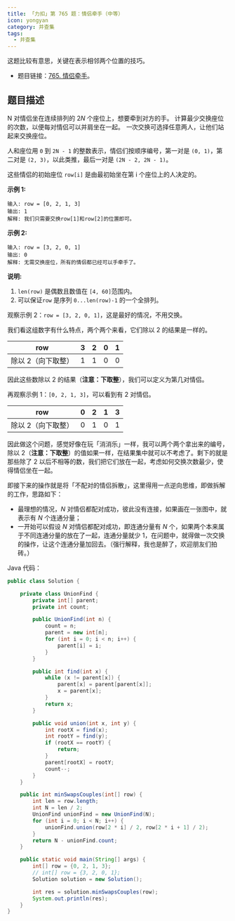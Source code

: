 ```yaml
---
title: 「力扣」第 765 题：情侣牵手（中等）
icon: yongyan
category: 并查集
tags:
  - 并查集
---
```


这题比较有意思，关键在表示相邻两个位置的技巧。

- 题目链接：[765. 情侣牵手](https://leetcode-cn.com/problems/couples-holding-hands/)。

## 题目描述

N 对情侣坐在连续排列的 $2N$ 个座位上，想要牵到对方的手。 计算最少交换座位的次数，以便每对情侣可以并肩坐在一起。 *一*次交换可选择任意两人，让他们站起来交换座位。

人和座位用 `0` 到 `2N - 1` 的整数表示，情侣们按顺序编号，第一对是 `(0, 1)`，第二对是 `(2, 3)`，以此类推，最后一对是 `(2N - 2, 2N - 1)`。

这些情侣的初始座位 `row[i]` 是由最初始坐在第 i 个座位上的人决定的。

**示例 1:**

```
输入: row = [0, 2, 1, 3]
输出: 1
解释: 我们只需要交换row[1]和row[2]的位置即可。
```

**示例 2:**

```
输入: row = [3, 2, 0, 1]
输出: 0
解释: 无需交换座位，所有的情侣都已经可以手牵手了。
```

**说明:**

1. `len(row)` 是偶数且数值在 `[4, 60]`范围内。
2. 可以保证`row` 是序列 `0...len(row)-1` 的一个全排列。

观察示例 2：`row = [3, 2, 0, 1]`，这是最好的情况，不用交换。

我们看这组数字有什么特点，两个两个来看，它们除以 $2$ 的结果是一样的。

| row                | 3   | 2   | 0   | 1   |
| ------------------ | --- | --- | --- | --- |
| 除以 2（向下取整） | 1   | 1   | 0   | 0   |

因此这些数除以 $2$ 的结果（**注意：下取整**），我们可以定义为第几对情侣。

再观察示例 1：`[0, 2, 1, 3]`，可以看到有 2 对情侣。

| row                | 0   | 2   | 1   | 3   |
| ------------------ | --- | --- | --- | --- |
| 除以 2（向下取整） | 0   | 1   | 0   | 1   |

因此做这个问题，感觉好像在玩「消消乐」一样，我可以两个两个拿出来的编号，除以 $2$（**注意：下取整**）的值如果一样，在结果集中就可以不考虑了。剩下的就是那些除了 $2$ 以后不相等的数，我们把它们放在一起，考虑如何交换次数最少，使得情侣坐在一起。

即接下来的操作就是将「不配对的情侣拆散」，这里得用一点逆向思维，即做拆解的工作，思路如下：

- 最理想的情况，$N$ 对情侣都配对成功，彼此没有连接，如果画在一张图中，就表示有 $N$ 个连通分量；
- 一开始可以假设 $N$ 对情侣都配对成功，即连通分量有 $N$ 个，如果两个本来属于不同连通分量的放在了一起，连通分量就少 $1$，在问题中，就得做一次交换的操作，让这个连通分量加回去。（强行解释，我也是醉了，欢迎朋友们拍砖。）

Java 代码：

```java
public class Solution {

    private class UnionFind {
        private int[] parent;
        private int count;

        public UnionFind(int n) {
            count = n;
            parent = new int[n];
            for (int i = 0; i < n; i++) {
                parent[i] = i;
            }
        }

        public int find(int x) {
            while (x != parent[x]) {
                parent[x] = parent[parent[x]];
                x = parent[x];
            }
            return x;
        }

        public void union(int x, int y) {
            int rootX = find(x);
            int rootY = find(y);
            if (rootX == rootY) {
                return;
            }
            parent[rootX] = rootY;
            count--;
        }
    }

    public int minSwapsCouples(int[] row) {
        int len = row.length;
        int N = len / 2;
        UnionFind unionFind = new UnionFind(N);
        for (int i = 0; i < N; i++) {
            unionFind.union(row[2 * i] / 2, row[2 * i + 1] / 2);
        }
        return N - unionFind.count;
    }

    public static void main(String[] args) {
        int[] row = {0, 2, 1, 3};
        // int[] row = {3, 2, 0, 1};
        Solution solution = new Solution();

        int res = solution.minSwapsCouples(row);
        System.out.println(res);
    }
}
```
